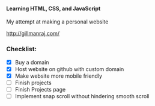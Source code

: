 #### Learning HTML, CSS, and JavaScript
My attempt at making a personal website

http://gillmanraj.com/

### Checklist:

- [x] Buy a domain
- [x] Host website on github with custom domain
- [x] Make website more mobile friendly
- [ ] Finish projects
- [ ] Finish Projects page
- [ ] Implement snap scroll without hindering smooth scroll
